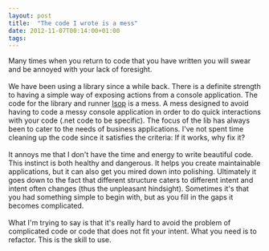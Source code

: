 ```yaml
---
layout: post
title:  "The code I wrote is a mess"
date: 2012-11-07T00:14:00+01:00
tags: 
---
```


Many times when you return to code that you have written you will swear and be annoyed with your lack of foresight.<br><br>
We have been using a library since a while back. There is a definite strength to having a simple way of exposing actions from a console application. The code for the library and runner <a href="https://github.com/wallymathieu/isop">Isop</a> is a mess. A mess designed to avoid having to code a messy console application in order to do quick interactions with your code (.net code to be specific). The focus of the lib has always been to cater to the needs of business applications. I've not spent time cleaning up the code since it satisfies the criteria: If it works, why fix it?<br><br>
It annoys me that I don't have the time and energy to write beautiful code. This instinct is both healthy and dangerous. It helps you create maintainable applications, but it can also get you mired down into polishing. Ultimately it goes down to the fact that different structure caters to different intent and intent often changes (thus the unpleasant hindsight). Sometimes it's that you had something simple to begin with, but as you fill in the gaps it becomes complicated.<br><br>
What I'm trying to say is that it's really hard to avoid the problem of complicated code or code that does not fit your intent. What you need is to refactor. This is the skill to use.
<div style="clear: both;"></div>